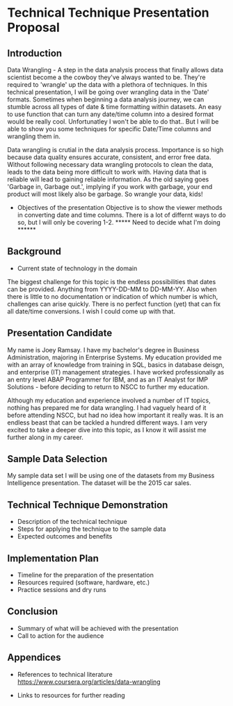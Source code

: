 # Technical Technique Presentation Proposal

## Introduction

Data Wrangling - A step in the data analysis process that finally allows data scientist become a the cowboy they've always wanted to be. They're required to 'wrangle' up the data with a plethora of techniques. In this technical presentation, I will be going over wrangling data in the 'Date' formats. Sometimes when beginning a data analysis journey, we can stumble across all types of date & time formatting within datasets. An easy to use function that can turn any date/time column into a desired format would be really cool. Unfortunatley I won't be able to do that.. But I will be able to show you some techniques for specific Date/Time columns and wrangling them in.

Data wrangling is crutial in the data analysis process. Importance is so high because data quality ensures accurate, consistent, and error free data. Without following necessary data wrangling protocols to clean the data, leads to the data being more difficult to work with. Having data that is reliable will lead to gaining reliable information. As the old saying goes 'Garbage in, Garbage out.', implying if you work with garbage, your end product will most likely also be garbage. So wrangle your data, kids!

- Objectives of the presentation
Objective is to show the viewer methods in converting date and time columns. There is a lot of differnt ways to do so, but I will only be covering 1-2. ***** Need to decide what I'm doing ******


## Background
- Current state of technology in the domain

The biggest challenge for this topic is the endless possibilities that dates can be provided. Anything from YYYY-DD-MM to DD-MM-YY. Also when there is little to no documentation or indication of which number is which, challenges can arise quickly. There is no perfect function (yet) that can fix all date/time conversions. I wish I could come up with that.

## Presentation Candidate
My name is Joey Ramsay. I have my bachelor's degree in Business Administration, majoring in Enterprise Systems. My education provided me with an array of knowledge from training in SQL, basics in database deisgn, and enterprise (IT) management strategies. I have worked professionally as an entry level ABAP Programmer for IBM, and as an IT Analyst for IMP Solutions - before deciding to return to NSCC to further my education.

Although my education and experience involved a number of IT topics, nothing has prepared me for data wrangling. I had vaguely heard of it before attending NSCC, but had no idea how important it really was. It is an endless beast that can be tackled a hundred different ways. I am very excited to take a deeper dive into this topic, as I know it will assist me further along in my career. 


## Sample Data Selection
My sample data set I will be using one of the datasets from my Business Intelligence presentation. The dataset will be the 2015 car sales.

## Technical Technique Demonstration
- Description of the technical technique
- Steps for applying the technique to the sample data
- Expected outcomes and benefits

## Implementation Plan
- Timeline for the preparation of the presentation
- Resources required (software, hardware, etc.)
- Practice sessions and dry runs

## Conclusion
- Summary of what will be achieved with the presentation
- Call to action for the audience

## Appendices
- References to technical literature
https://www.coursera.org/articles/data-wrangling


- Links to resources for further reading
